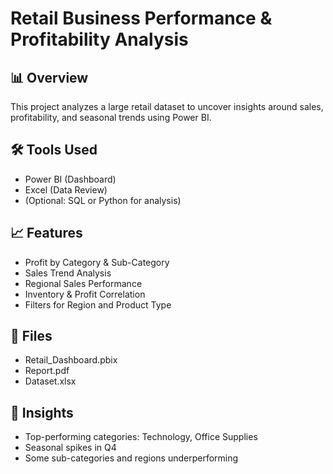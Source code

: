 # Retail Business Performance & Profitability Analysis

## 📊 Overview
This project analyzes a large retail dataset to uncover insights around sales, profitability, and seasonal trends using Power BI.

## 🛠 Tools Used
- Power BI (Dashboard)
- Excel (Data Review)
- (Optional: SQL or Python for analysis)

## 📈 Features
- Profit by Category & Sub-Category
- Sales Trend Analysis
- Regional Sales Performance
- Inventory & Profit Correlation
- Filters for Region and Product Type

## 📁 Files
- Retail_Dashboard.pbix
- Report.pdf
- Dataset.xlsx

## 🧠 Insights
- Top-performing categories: Technology, Office Supplies
- Seasonal spikes in Q4
- Some sub-categories and regions underperforming

